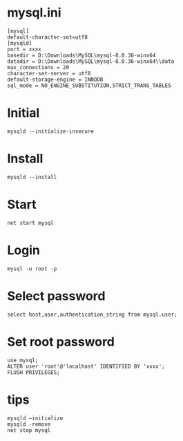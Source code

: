 # mysql.ini
```
[mysql]
default-character-set=utf8
[mysqld]
port = xxxx
basedir = D:\Downloads\MySQL\mysql-8.0.36-winx64
datadir = D:\Downloads\MySQL\mysql-8.0.36-winx64\\data
max_connections = 20
character-set-server = utf8
default-storage-engine = INNODB
sql_mode = NO_ENGINE_SUBSTITUTION,STRICT_TRANS_TABLES
```

# Initial
```
mysqld --initialize-insecure
```

# Install
```
mysqld --install
```

# Start
```
net start mysql
```

# Login
```
mysql -u root -p
```

# Select password
```
select host,user,authentication_string from mysql.user;
```

# Set root password
```
use mysql; 
ALTER user 'root'@'localhost' IDENTIFIED BY 'xxxx';
FLUSH PRIVILEGES;
```

# tips
```
mysqld –initialize
mysqld -remove
net stop mysql
```